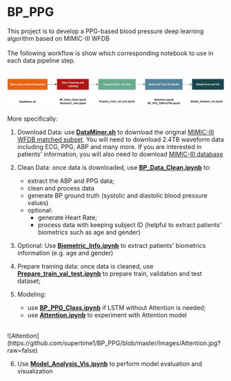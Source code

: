 # BP_PPG
This project is to develop a PPG-based blood pressure deep learning algorithm based on MIMIC-III WFDB
<br />
<br />
The following workflow is show which corresponding notebook to use in each data pipeline step. <br />
<br />
<br />
![Notebook](https://github.com/supertime1/BP_PPG/blob/master/Images/Workflow%20Notebook.jpg?raw=true)
<br />
<br />
More specifically:
1. Download Data: use [**DataMiner.sh**](https://github.com/supertime1/BP_PPG/blob/master/Data%20Processing/DataMiner.sh) to download the original [MIMIC-III WFDB matched subset](https://archive.physionet.org/physiobank/database/mimic3wdb/matched/). You will need to download 2.4TB waveform data including ECG, PPG, ABP and many more. If you are interested in patients' information, you will also need to download [MIMIC-III database](https://archive.physionet.org/physiobank/database/mimic3cdb/)

2. Clean Data: once data is downloaded, use [**BP_Data_Clean.ipynb**](https://github.com/supertime1/BP_PPG/blob/master/Data%20Processing/BP_Data_Clean.ipynb) to: 
   - extract the ABP and PPG data;
   - clean and process data
   - generate BP ground truth (systolic and diastolic blood pressure values)
   - optional: 
     - generate Heart Rate; 
     - process data with keeping subject ID (helpful to extract patients' biometrics such as age and gender)
  
3. Optional: Use [**Biometric_Info.ipynb**](https://github.com/supertime1/BP_PPG/blob/master/Data%20Processing/Biometric_Info.ipynb) to extract patients' biometrics information (e.g. age and gender)

4. Prepare training data: once data is cleaned, use [**Prepare_train_val_test.ipynb**](https://github.com/supertime1/BP_PPG/blob/master/Data%20Processing/Prepare_train_val_test.ipynb) to prepare train, validation and test dataset;

5. Modeling: 
   - use [**BP_PPG_Class.ipynb**](https://github.com/supertime1/BP_PPG/blob/master/Models/BP_PPG_Class.ipynb) if LSTM without Attention is needed; 
   - use [**Attention.ipynb**](https://github.com/supertime1/BP_PPG/blob/master/Models/Attention_model.ipynb) to experiment with Attention model 
<br />
![Attention](https://github.com/supertime1/BP_PPG/blob/master/Images/Attention.jpg?raw=false)

6. Use [**Model_Analysis_Vis.ipynb**](https://github.com/supertime1/BP_PPG/blob/master/Visualization/Model_Analysis_Vis.ipynb) to perform model evaluation and visualization
